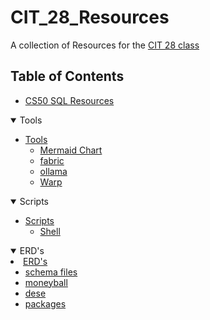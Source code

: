 # CIT_28_Resources
A collection of Resources for the [CIT 28 class](https://discord.com/channels/687299711308529711/1269721925618241586)

## Table of Contents
- [CS50 SQL Resources](CS50-SQL)

<details open>
<summary>Tools</summary>

- [Tools](Tools)
    - [Mermaid Chart](Tools/Mermaid%20Chart/README.md)
    - [fabric](Tools/fabric/README.md)
    - [ollama](Tools/ollama/README.md)
    - [Warp](Tools/Warp/README.md)

</details>

<details open>
<summary>Scripts</summary>

- [Scripts](Scripts)
    - [Shell](Scripts/Shell/README.md)

</details>


<details open>
<summary>ERD's</summary

- [ERD's](ERD\'s)
	- [schema files](ERD\'s/schema)
	- [moneyball](ERD\'s/moneyball_ERD.md)
    - [dese](ERD\'s/dese_ERD.md)
    - [packages](ERD\'s/packages_ERD.md)

</details>